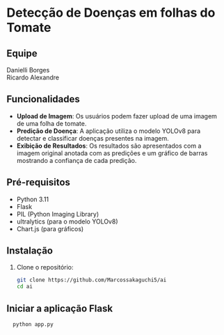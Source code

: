 # Detecção de Doenças em folhas do Tomate

## Equipe

Danielli Borges \
Ricardo Alexandre

## Funcionalidades

- **Upload de Imagem**: Os usuários podem fazer upload de uma imagem de uma folha de tomate.
- **Predição de Doença**: A aplicação utiliza o modelo YOLOv8 para detectar e classificar doenças presentes na imagem.
- **Exibição de Resultados**: Os resultados são apresentados com a imagem original anotada com as predições e um gráfico de barras mostrando a confiança de cada predição.

## Pré-requisitos

- Python 3.11
- Flask
- PIL (Python Imaging Library)
- ultralytics (para o modelo YOLOv8)
- Chart.js (para gráficos)

## Instalação

1. Clone o repositório:

   ```bash
   git clone https://github.com/Marcossakaguchi5/ai
   cd ai

## Iniciar a aplicação Flask
    
```bash
  python app.py

